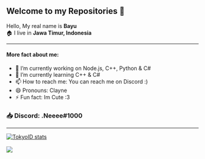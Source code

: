## Welcome to my Repositories 👋

Hello, My real name is **Bayu**
<br/>🏠 I live in **Jawa Timur, Indonesia**
<br/>

<hr>

#### More fact about me:

- 🔭 I’m currently working on Node.js, C++, Python & C#
- 🌱 I’m currently learning C++ & C#
- 📫 How to reach me: You can reach me on Discord :)
- 😄 Pronouns: Clayne
- ⚡ Fun fact: Im Cute :3
### 📥 Discord: .Neeee#1000
<hr>

<a href="https://github.com/ClayneID">
  <img align="center" src="https://github-readme-stats.vercel.app/api?username=ClayneID&show_icons=true&include_all_commits=true&show_icons=true&title_color=fff&icon_color=79ff97&text_color=9f9f9f&bg_color=151515" alt="TokyoID stats" />
</a>
<br><br>
<a href="https://github.com/ClayneID?tab=repositories">
  <img align="center" src="https://github-readme-stats.vercel.app/api/top-langs/?username=ClayneID&layout=compact&title_color=fff&icon_color=79ff97&text_color=9f9f9f&bg_color=151515" />
</a>
<br>
<br>
